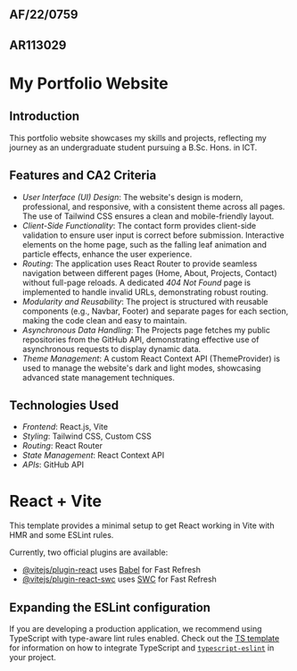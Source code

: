 ## AF/22/0759
## AR113029

# My Portfolio Website

## Introduction
This portfolio website showcases my skills and projects, reflecting my journey as an undergraduate student pursuing a B.Sc. Hons. in ICT.

## Features and CA2 Criteria
- *User Interface (UI) Design*: The website's design is modern, professional, and responsive, with a consistent theme across all pages. The use of Tailwind CSS ensures a clean and mobile-friendly layout.
- *Client-Side Functionality*: The contact form provides client-side validation to ensure user input is correct before submission. Interactive elements on the home page, such as the falling leaf animation and particle effects, enhance the user experience.
- *Routing*: The application uses React Router to provide seamless navigation between different pages (Home, About, Projects, Contact) without full-page reloads. A dedicated *404 Not Found* page is implemented to handle invalid URLs, demonstrating robust routing.
- *Modularity and Reusability*: The project is structured with reusable components (e.g., Navbar, Footer) and separate pages for each section, making the code clean and easy to maintain.
- *Asynchronous Data Handling*: The Projects page fetches my public repositories from the GitHub API, demonstrating effective use of asynchronous requests to display dynamic data.
- *Theme Management*: A custom React Context API (ThemeProvider) is used to manage the website's dark and light modes, showcasing advanced state management techniques.

## Technologies Used
- *Frontend*: React.js, Vite
- *Styling*: Tailwind CSS, Custom CSS
- *Routing*: React Router
- *State Management*: React Context API
- *APIs*: GitHub API



# React + Vite

This template provides a minimal setup to get React working in Vite with HMR and some ESLint rules.

Currently, two official plugins are available:

- [@vitejs/plugin-react](https://github.com/vitejs/vite-plugin-react/blob/main/packages/plugin-react) uses [Babel](https://babeljs.io/) for Fast Refresh
- [@vitejs/plugin-react-swc](https://github.com/vitejs/vite-plugin-react/blob/main/packages/plugin-react-swc) uses [SWC](https://swc.rs/) for Fast Refresh

## Expanding the ESLint configuration

If you are developing a production application, we recommend using TypeScript with type-aware lint rules enabled. Check out the [TS template](https://github.com/vitejs/vite/tree/main/packages/create-vite/template-react-ts) for information on how to integrate TypeScript and [`typescript-eslint`](https://typescript-eslint.io) in your project.
